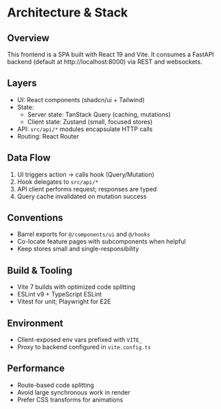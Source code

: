 # Architecture & Stack

## Overview

This frontend is a SPA built with React 19 and Vite. It consumes a FastAPI backend (default at http://localhost:8000) via REST and websockets.

## Layers

- UI: React components (shadcn/ui + Tailwind)
- State:
  - Server state: TanStack Query (caching, mutations)
  - Client state: Zustand (small, focused stores)
- API: `src/api/*` modules encapsulate HTTP calls
- Routing: React Router

## Data Flow

1. UI triggers action → calls hook (Query/Mutation)
2. Hook delegates to `src/api/*`
3. API client performs request; responses are typed
4. Query cache invalidated on mutation success

## Conventions

- Barrel exports for `@/components/ui` and `@/hooks`
- Co-locate feature pages with subcomponents when helpful
- Keep stores small and single-responsibility

## Build & Tooling

- Vite 7 builds with optimized code splitting
- ESLint v9 + TypeScript ESLint
- Vitest for unit; Playwright for E2E

## Environment

- Client-exposed env vars prefixed with `VITE_`
- Proxy to backend configured in `vite.config.ts`

## Performance

- Route-based code splitting
- Avoid large synchronous work in render
- Prefer CSS transforms for animations

